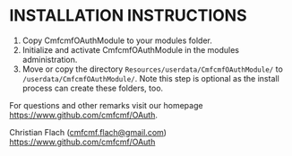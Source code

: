 INSTALLATION INSTRUCTIONS
=========================

1) Copy CmfcmfOAuthModule to your modules folder.
2) Initialize and activate CmfcmfOAuthModule in the modules administration.
3) Move or copy the directory `Resources/userdata/CmfcmfOAuthModule/` to `/userdata/CmfcmfOAuthModule/`.
   Note this step is optional as the install process can create these folders, too.

For questions and other remarks visit our homepage https://www.github.com/cmfcmf/OAuth.

Christian Flach (cmfcmf.flach@gmail.com)
https://www.github.com/cmfcmf/OAuth

